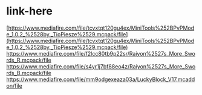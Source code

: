 # link-here
[https://www.mediafire.com/file/tcvxtqt120gu4ex/MiniTools%252BPvPMode_1.0.2_%2528by._TioPiesze%2529.mcpack/file](https://www.mediafire.com/file/tcvxtqt120gu4ex/MiniTools%252BPvPMode_1.0.2_%2528by._TioPiesze%2529.mcpack/file)
https://www.mediafire.com/file/f2lcc80tb9p22sr/Raiyon%2527s_More_Swords_R.mcpack/file
https://www.mediafire.com/file/s4yr1j7bf88eo4z/Raiyon%2527s_More_Swords_B.mcpack/file
https://www.mediafire.com/file/mm9odgexeaza03a/LuckyBlock_V17.mcaddon/file
